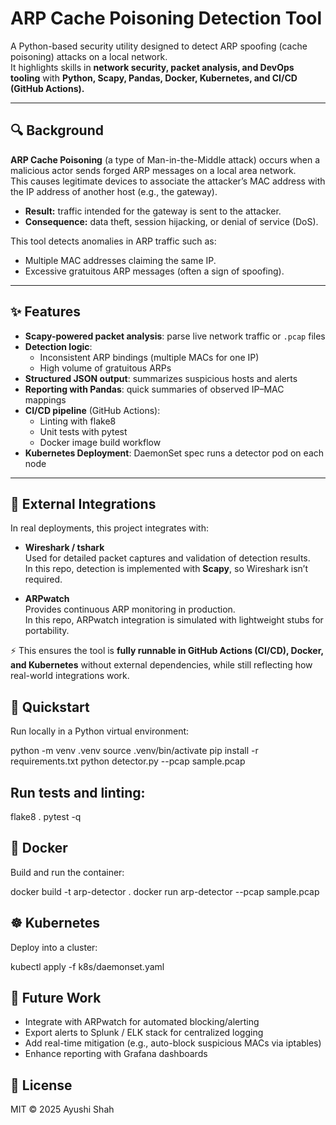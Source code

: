 # ARP Cache Poisoning Detection Tool

A Python-based security utility designed to detect ARP spoofing (cache poisoning) attacks on a local network.  
It highlights skills in **network security, packet analysis, and DevOps tooling** with **Python, Scapy, Pandas, Docker, Kubernetes, and CI/CD (GitHub Actions).**

---

## 🔍 Background

**ARP Cache Poisoning** (a type of Man-in-the-Middle attack) occurs when a malicious actor sends forged ARP messages on a local area network.  
This causes legitimate devices to associate the attacker’s MAC address with the IP address of another host (e.g., the gateway).  

- **Result:** traffic intended for the gateway is sent to the attacker.  
- **Consequence:** data theft, session hijacking, or denial of service (DoS).  

This tool detects anomalies in ARP traffic such as:  
- Multiple MAC addresses claiming the same IP.  
- Excessive gratuitous ARP messages (often a sign of spoofing).  

---

## ✨ Features

- **Scapy-powered packet analysis**: parse live network traffic or `.pcap` files  
- **Detection logic**:
  - Inconsistent ARP bindings (multiple MACs for one IP)  
  - High volume of gratuitous ARPs  
- **Structured JSON output**: summarizes suspicious hosts and alerts  
- **Reporting with Pandas**: quick summaries of observed IP–MAC mappings  
- **CI/CD pipeline** (GitHub Actions):
  - Linting with flake8  
  - Unit tests with pytest  
  - Docker image build workflow  
- **Kubernetes Deployment**: DaemonSet spec runs a detector pod on each node  

---

## 🔗 External Integrations

In real deployments, this project integrates with:  

- **Wireshark / tshark**  
  Used for detailed packet captures and validation of detection results.  
  In this repo, detection is implemented with **Scapy**, so Wireshark isn’t required.  

- **ARPwatch**  
  Provides continuous ARP monitoring in production.  
  In this repo, ARPwatch integration is simulated with lightweight stubs for portability.  

⚡️ This ensures the tool is **fully runnable in GitHub Actions (CI/CD), Docker, and Kubernetes** without external dependencies, while still reflecting how real-world integrations work. 

## 🚀 Quickstart
Run locally in a Python virtual environment:

python -m venv .venv
source .venv/bin/activate
pip install -r requirements.txt
python detector.py --pcap sample.pcap

## Run tests and linting:

flake8 .
pytest -q

## 🐳 Docker
Build and run the container:

docker build -t arp-detector .
docker run arp-detector --pcap sample.pcap

## ☸️ Kubernetes
Deploy into a cluster:

kubectl apply -f k8s/daemonset.yaml

## 🔮 Future Work
- Integrate with ARPwatch for automated blocking/alerting
- Export alerts to Splunk / ELK stack for centralized logging
- Add real-time mitigation (e.g., auto-block suspicious MACs via iptables)
- Enhance reporting with Grafana dashboards

## 📜 License
MIT © 2025 Ayushi Shah
